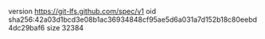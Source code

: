 version https://git-lfs.github.com/spec/v1
oid sha256:42a03d1bcd3e08b1ac36934848cf95ae5d6a031a7d152b18c80eebd4dc29baf6
size 32384
